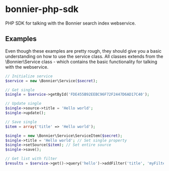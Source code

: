 # bonnier-php-sdk
PHP SDK for talking with the Bonnier search index webservice.

Examples
------------

Even though these examples are pretty rough, they should give you a basic understanding on how to use the service class. All classes extends from the \Bonnier\Service class - which contains the basic functionality for talking with the webservice.

```php
// Initialize service
$service = new \Bonnier\Service($secret);
```

```php
// Get single
$single = $service->getById('FDE455B92EEBC96F72F2447D6AD17C40');
```

```php
// Update single
$single->source->title = 'Hello world';
$single->update();
```

```php
// Save single
$item = array('title' => 'Hello world');

$single = new \Bonnier\Service\ServiceItem($secret);
$single->title = 'Hello world'; // Set single property
$single->setSource($item); // Set entire source
$single->save();
```

```php
// Get list with filter
$results = $service->get()->query('hello')->addFilter('title', 'myFilter')->api();
```
